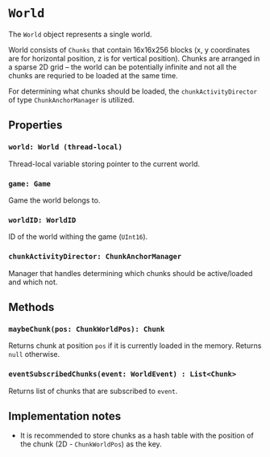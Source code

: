 # `World`
The `World` object represents a single world.

World consists of `Chunks` that contain 16x16x256 blocks (x, y coordinates are for horizontal position, z is for vertical position). Chunks are arranged in a sparse 2D grid – the world can be potentially infinite and not all the chunks are requried to be loaded at the same time.

For determining what chunks should be loaded, the `chunkActivityDirector` of type `ChunkAnchorManager` is utilized.

## Properties
### `world: World (thread-local)`
Thread-local variable storing pointer to the current world.

### `game: Game`
Game the world belongs to.

### `worldID: WorldID`
ID of the world withing the game (`UInt16`).

### `chunkActivityDirector: ChunkAnchorManager`
Manager that handles determining which chunks should be active/loaded and which not.

## Methods
### `maybeChunk(pos: ChunkWorldPos): Chunk`
Returns chunk at position `pos` if it is currently loaded in the memory. Returns `null` otherwise.

### `eventSubscribedChunks(event: WorldEvent) : List<Chunk>`
Returns list of chunks that are subscribed to `event`.

## Implementation notes
* It is recommended to store chunks as a hash table with the position of the chunk (2D - `ChunkWorldPos`) as the key.